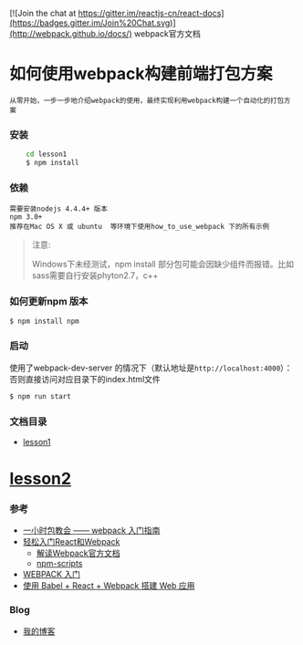 [![Join the chat at https://gitter.im/reactjs-cn/react-docs](https://badges.gitter.im/Join%20Chat.svg)](http://webpack.github.io/docs/)
webpack官方文档

# 如何使用webpack构建前端打包方案 
	
	从零开始，一步一步地介绍webpack的使用，最终实现利用webpack构建一个自动化的打包方案

### 安装
```sh
	cd lesson1
	$ npm install
```
### 依赖
	
	需要安装nodejs 4.4.4+ 版本
	npm 3.0+
	推荐在Mac OS X 或 ubuntu  等环境下使用how_to_use_webpack 下的所有示例

> 注意:
>
> Windows下未经测试，npm install 部分包可能会因缺少组件而报错。比如sass需要自行安装phyton2.7，c++
>

### 如何更新npm 版本
```sh
$ npm install npm 
```

### 启动

使用了webpack-dev-server 的情况下（默认地址是`http://localhost:4000`）：
否则直接访问对应目录下的index.html文件

```sh
$ npm run start
```
### 文档目录

* [lesson1](/lesson1/getting-started.md)
# [lesson2](/lesson2/sample-start.md)

### 参考

* [一小时包教会 —— webpack 入门指南](http://www.w2bc.com/Article/50764)
* [轻松入门React和Webpack](https://segmentfault.com/a/1190000002767365)
    - [解读Webpack官方文档](https://segmentfault.com/a/1190000003506497)
    - [npm-scripts](http://blog.csdn.net/ricohzhanglong/article/details/50726256)
* [WEBPACK 入门](http://www.jianshu.com/p/cc1e6f2d6380)
* [使用 Babel + React + Webpack 搭建 Web 应用](http://www.tuicool.com/articles/yU73qay)

### Blog

* [我的博客](http://www.cnblogs.com/afrog)